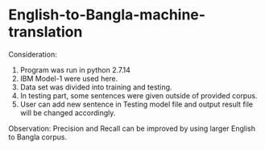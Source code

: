 # English-to-Bangla-machine-translation

Consideration:
1) Program was run in python 2.7.14
2) IBM Model-1 were used here.
3) Data set was divided into training and testing.
4) In testing part, some sentences were given outside of provided corpus.
5) User can add new sentence in Testing model file and output result file will be changed accordingly.

Observation:
Precision and Recall can be improved by using larger English to Bangla corpus.

